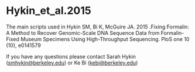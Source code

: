 # Hykin_et_al.2015
The main scripts used in 
Hykin SM, Bi K, McGuire JA. 2015 .Fixing Formalin: A Method to Recover Genomic-Scale DNA Sequence Data from Formalin-Fixed Museum Specimens Using High-Throughput Sequencing. 
PloS one 10 (10), e0141579

If you have any questions please contact Sarah Hykin (smhykin@berkeley.edu) or Ke Bi (kebi@berkeley.edu)

